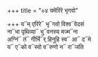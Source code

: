 +++
title = "०४ यमेरिरे भृगवो"

+++
य᳓म् एरिरे᳓ भृ᳓गवो विश्व᳓वेदसं  
ना᳓भा पृथिव्या᳓ भु᳓वनस्य मज्म᳓ना  
अग्निं᳓ तं᳓ गीर्भि᳓र् हिनुहि स्व᳓ आ᳓ द᳓मे  
य᳓ ए᳓को व᳓स्वो व᳓रुणो न᳓ रा᳓जति